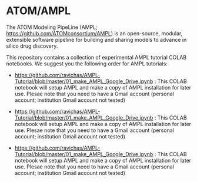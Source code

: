 # ATOM/AMPL

The ATOM Modeling PipeLine (AMPL; https://github.com/ATOMconsortium/AMPL) is an open-source, modular, extensible software pipeline for building and sharing models to advance in silico drug discovery.

This repository contains a collection of experimental AMPL tutorial COLAB notebooks. We suggest you the following order for AMPL tutorials:

* https://github.com/ravichas/AMPL-Tutorial/blob/master/01_make_AMPL_Google_Drive.ipynb : This COLAB notebook will setup AMPL and make a copy of AMPL installation for later use. Plesae note that you need to have a Gmail account (personal account; institution Gmail account not tested)

* https://github.com/ravichas/AMPL-Tutorial/blob/master/01_make_AMPL_Google_Drive.ipynb : This COLAB notebook will setup AMPL and make a copy of AMPL installation for later use. Plesae note that you need to have a Gmail account (personal account; institution Gmail account not tested)

* https://github.com/ravichas/AMPL-Tutorial/blob/master/01_make_AMPL_Google_Drive.ipynb : This COLAB notebook will setup AMPL and make a copy of AMPL installation for later use. Plesae note that you need to have a Gmail account (personal account; institution Gmail account not tested)
